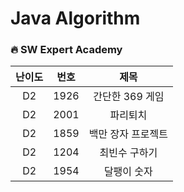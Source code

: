 # Java Algorithm


### 🔥 SW Expert Academy

|난이도|번호|제목|
|:------:|:---:|:---:|
|D2|1926|간단한 369 게임|
|D2|2001|파리퇴치|
|D2|1859|백만 장자 프로젝트|
|D2|1204|최빈수 구하기|
|D2|1954|달팽이 숫자|
